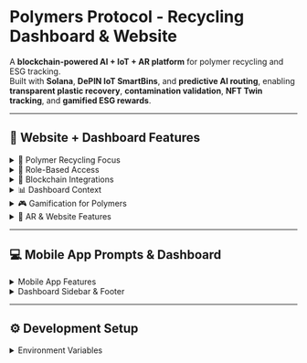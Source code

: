 # Polymers Protocol - Recycling Dashboard & Website

A **blockchain-powered AI + IoT + AR platform** for polymer recycling and ESG tracking.  
Built with **Solana**, **DePIN IoT SmartBins**, and **predictive AI routing**, enabling **transparent plastic recovery**, **contamination validation**, **NFT Twin tracking**, and **gamified ESG rewards**.

---

## 🚀 Website + Dashboard Features

<details>
	
<summary>🔬 Polymer Recycling Focus</summary>


- **SmartBins for Polymers** – IoT-enabled bins for PET, HDPE, LDPE, and mixed plastics  
- **NFC/QR Validation** – Scan packaging or polymer products for recycling proof  
- **AI Contamination Detection** – Detect mixed polymers, labels, adhesives, or impurities  
- **RWA & NFT Twins** – Each recycled batch generates an NFT twin linked to polymer type & weight  

</details>

<details>
	
<summary>🎯 Role-Based Access</summary>


- **Recycler+** – Gamified plastic recycling with streaks, missions, and Solana rewards  
- **Company Partner** – ESG dashboards, carbon credit reports, and supply chain polymer offsets  
- **Manufacturer+** – Polymer input/output tracking, predictive IoT maintenance for recycling machines  
- **Admin Auditor** – ESG proof validation, compliance, and audit-ready reporting  

</details>

<details>
	
<summary>🔗 Blockchain Integrations</summary>


- **Solana** – NFTs, token transfers, staking, Solana Pay, Actions + Blinks  
- **Metaplex** – NFT metadata & marketplace for polymer credits  
- **Pyth + Chainlink** – ESG price feeds, polymer commodity oracle data  
- **Helius** – On-chain indexing & history of polymer credits  
- **Helium/DePIN** – IoT network for SmartBin telemetry (fill-levels, contamination, polymer type)  
- **Privy.io** – Privacy-preserving identity for recyclers & corporate partners  
- **Jupiter + Raydium** – Token swaps & liquidity aggregation  

</details>

<details>
	
<summary>📊 Dashboard Context</summary>


- **Website Frontend** – Public-facing educational pages + ESG campaign landing pages  
- **Secure Dashboard** – Role-based access for recyclers, partners, manufacturers, auditors  
- **Real-Time Telemetry** – IoT polymer bin updates on map + AR overlays  
- **Predictive Routing** – AI-driven polymer pickup routes for efficiency & lower CO₂ footprint  

</details>

<details>
	
<summary>🎮 Gamification for Polymers</summary>


- **Recycling Missions** – Target specific polymer categories for streak bonuses  
- **Reward Multipliers** – Cleaner polymer separation = higher ESG score  
- **NFT Badges** – Unlock rare NFTs (Polymer Guardian, Circular Hero, etc.)  
- **Leaderboards** – Individual and company-level polymer recycling rankings  

</details>

<details>
	
<summary>📱 AR & Website Features</summary>


- **2D + AR Maps** – Navigate to nearest polymer SmartBins  
- **Polymer Streams Visualization** – Show flow of plastics from user → recycler → manufacturer  
- **Mobile Notifications** – Push alerts for mission streaks & polymer contamination warnings  
- **AI Chat Assistant** – Answers about plastic sorting, ESG benefits, and polymer value recovery  

</details>

---

## 💻 Mobile App Prompts & Dashboard

<details>
	
<summary>Mobile App Features</summary>


- **Sign In / Wallet Login** – Access dashboard via Solana wallet or Privy login  
- **Solana Pay Integration** – Send, receive, check token balances  
- **Role-Based Dashboard** – `/dashboard/<user>` for recyclers, companies, manufacturers, auditors  
- **Push Notifications** – Recycling streaks, contamination alerts, ESG updates  
- **AI Assistance** – Polymer sorting guidance, ESG impact explanations, reward suggestions  

</details>

<details>
	
<summary>Dashboard Sidebar & Footer</summary>


- **Sidebar Navigation** – Home, Missions, NFTs, Token Balances, Analytics, Profile, Settings  
- **Footer** – ESG impact metrics, recycling leaderboard, blockchain transaction status, privacy links  

</details>

---

## ⚙️ Development Setup

<details>
	
<summary>Environment Variables</summary>

```bash
NEXT_PUBLIC_WS_URL="ws://localhost:3001"
NEXT_PUBLIC_SOLANA_RPC_URL="https://api.devnet.solana.com"
NEXT_PUBLIC_SUPABASE_URL="your_supabase_url"
NEXT_PUBLIC_SUPABASE_ANON_KEY="your_supabase_key"
PRIVY_APP_ID="your_privy_app_id"
CHAINLINK_API_KEY="your_chainlink_key"
METADATA_SERVICE_URL="https://api.example.com/upload-metadata"
JWT_SECRET="your-jwt-secret"
NEON_DATABASE_URL="your_neon_database_url"
STRIPE_API_KEY="your_stripe_key"

</details>


<details>

<summary>Scripts</summary>


npm run dev          # Website + Dashboard
npm run api:dev      # Polymer recycling APIs
npm run ws:dev       # WebSocket updates
npm run db:migrate   # Database migrations for polymer recycling

</details>



⸻

🧩 APIs & Libraries

<details>

<summary>AI Providers</summary>


	•	Grok, Deepseek, Blob, Gemini, Dialect – AI chat, prompts, and analysis
	•	File references: /ai/providers.tsx, /ai/solana/solana.tsx, /ai/solana/metaplex.ts, hivemapper.tsx, jupiter.tsx, solana pay.tsx, helium.tsx, raydium.tsx, helius.tsx, polymers.tsx, dialect.tsx

</details>


<details>

<summary>Blockchain & Token Libraries</summary>


	•	Solana Wallets – Phantom, Solflare, Backpack
	•	Token Programs – SPL, PLY, USDC, SOL, CARB mint addresses (Mainnet & Devnet)
	•	Metaplex – NFT metadata & marketplaces
	•	Raydium / Jupiter – Swap & liquidity
	•	Solana Pay – Token send/receive & payment verification

</details>


<details>

<summary>Backend, Hooks, & Utilities</summary>


	•	/context/ – Auth & AppContext
	•	/constants/ – Token mint addresses, program IDs, API endpoints
	•	/utils/ – Helpers, formatters, network utilities
	•	/data/ – IoT, polymer streams, historical datasets
	•	/hardwares/depin – Sensors, Raspberry Pi integration
	•	/types/ – iot.ts, item.ts, helper.ts, actions/actions.ts, esg.ts
	•	/lib/polymers/api.ts – Polymer API helpers
	•	/actions/esm.ts – Client-side action modules

</details>


<details>

<summary>Swagger / API Docs</summary>


	•	swagger.yaml – Full API schema for blockchain, AI, ESG, and IoT endpoints

</details>



⸻

♻️ ESG & Polymer Impact

<details>

<summary>Recycling Credits & Carbon Offsets</summary>


	•	Polymer Credit System – Tokenized credits for PET, HDPE, LDPE recycling
	•	Carbon Offsets – Verified CO₂ savings via blockchain oracles
	•	Corporate ESG Dashboards – Track polymer circularity, audit-ready reports
	•	Global Leaderboards – Community rankings to encourage recycling

</details>



⸻

🔗 Demo & Screenshots

Website & Dashboard Demo: https://poiymers-website.vercel.app
	•	Screenshots, AR visualizations, and mobile app flows available in /public/images/screenshots/

⸻

📄 License

This project is MIT licensed. See LICENSE for details.
